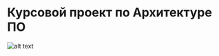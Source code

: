 Курсовой проект по Архитектуре ПО
=================================
![alt text]([url=https://ibb.co/18h5jnz][img]https://i.ibb.co/18h5jnz/Context-Diagram.png[/img][/url])
